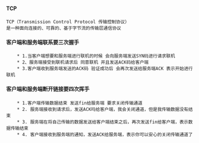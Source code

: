 #### TCP
```
TCP（Transmission Control Protocol 传输控制协议）
是一种面向连接的、可靠的、基于字节流的传输层通信协议
```
#### 客户端和服务端联系要三次握手
```
    * 1.当客户端想要和服务端进行联机的时候 会向服务端发送SYN码进行请求联机
    * 2、服务端接受到联机请求后 同意联机 并且发送ACK码给客户端
    * 3.客户端收到服务端发送的ACK码 验证成功后 会再次发送给服务端ACK 表示开始进行联机
```
####  客户端和服务端断开链接要四次挥手
```
    * 1.客户端传输数据结束 发送fin给服务端 要求关闭传输通道
    * 2. 服务端接收到请求后，发送ACK吗给客户端，我会关闭通道，但是我传输数据没有结束
    * 3. 服务端在将自己传输的数据发送给客户端结束之后，再次发送fin给客户端，表示数据传输结束
    * 4. 客户端接收到服务端的通知，发送ACK给服务端，表示你可以安心的关闭传输通道了
```